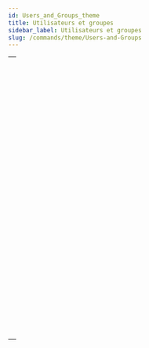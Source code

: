 ```yaml
---
id: Users_and_Groups_theme
title: Utilisateurs et groupes
sidebar_label: Utilisateurs et groupes
slug: /commands/theme/Users-and-Groups
---
```


|                                                                                                               |
| ------------------------------------------------------------------------------------------------------------- |
| [<!-- INCLUDE #_command_.BLOB TO USERS.Syntax -->](../../commands-legacy/blob-to-users.md)<br/>               |
| [<!-- INCLUDE #_command_.CHANGE CURRENT USER.Syntax -->](../../commands-legacy/change-current-user.md)<br/>   |
| [<!-- INCLUDE #_command_.CHANGE PASSWORD.Syntax -->](../../commands-legacy/change-password.md)<br/>           |
| [<!-- INCLUDE #_command_.Current user.Syntax -->](../../commands-legacy/current-user.md)<br/>                 |
| [<!-- INCLUDE #_command_.DELETE USER.Syntax -->](../../commands-legacy/delete-user.md)<br/>                   |
| [<!-- INCLUDE #_command_.EDIT ACCESS.Syntax -->](../../commands-legacy/edit-access.md)<br/>                   |
| [<!-- INCLUDE #_command_.Get default user.Syntax -->](../../commands-legacy/get-default-user.md)<br/>         |
| [<!-- INCLUDE #_command_.Get group access.Syntax -->](../../commands-legacy/get-group-access.md)<br/>         |
| [<!-- INCLUDE #_command_.GET GROUP LIST.Syntax -->](../../commands-legacy/get-group-list.md)<br/>             |
| [<!-- INCLUDE #_command_.GET GROUP PROPERTIES.Syntax -->](../../commands-legacy/get-group-properties.md)<br/> |
| [<!-- INCLUDE #_command_.Get plugin access.Syntax -->](../../commands-legacy/get-plugin-access.md)<br/>       |
| [<!-- INCLUDE #_command_.GET USER LIST.Syntax -->](../../commands-legacy/get-user-list.md)<br/>               |
| [<!-- INCLUDE #_command_.GET USER PROPERTIES.Syntax -->](../../commands-legacy/get-user-properties.md)<br/>   |
| [<!-- INCLUDE #_command_.Is user deleted.Syntax -->](../../commands-legacy/is-user-deleted.md)<br/>           |
| [<!-- INCLUDE #_command_.SET GROUP ACCESS.Syntax -->](../../commands-legacy/set-group-access.md)<br/>         |
| [<!-- INCLUDE #_command_.Set group properties.Syntax -->](../../commands-legacy/set-group-properties.md)<br/> |
| [<!-- INCLUDE #_command_.SET PLUGIN ACCESS.Syntax -->](../../commands-legacy/set-plugin-access.md)<br/>       |
| [<!-- INCLUDE #_command_.SET USER ALIAS.Syntax -->](../../commands-legacy/set-user-alias.md)<br/>             |
| [<!-- INCLUDE #_command_.Set user properties.Syntax -->](../../commands-legacy/set-user-properties.md)<br/>   |
| [<!-- INCLUDE #_command_.User in group.Syntax -->](../../commands-legacy/user-in-group.md)<br/>               |
| [<!-- INCLUDE #_command_.USERS TO BLOB.Syntax -->](../../commands-legacy/users-to-blob.md)<br/>               |
| [<!-- INCLUDE #_command_.Validate password.Syntax -->](../../commands-legacy/validate-password.md)<br/>       |
